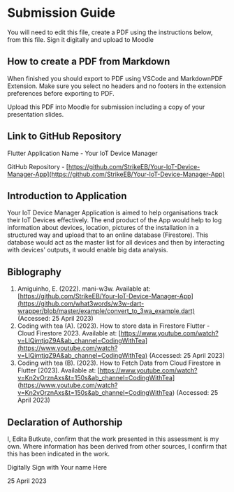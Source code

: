 
# Submission Guide

You will need to edit this file, create a PDF using the instructions below, from this file.   Sign it digitally and upload to Moodle

## How to create a PDF from Markdown
When finished you should export to PDF using VSCode and MarkdownPDF Extension. Make sure you select no headers and no footers in the
extension preferences before exporting to PDF.   

Upload this PDF into Moodle for submission including a copy of your presentation slides.

## Link to GitHub Repository

Flutter Application Name - Your IoT Device Manager


GitHub Repository - [https://github.com/StrikeEB/Your-IoT-Device-Manager-App](https://github.com/StrikeEB/Your-IoT-Device-Manager-App)

## Introduction to Application


Your IoT Device Manager Application is aimed to help organisations track their IoT Devices effectively. The end product of the App would help to log information about devices, location, pictures of the installation in a structured way and upload that to an online database (Firestore). This database would act as the master list for all devices and then by interacting with devices' outputs, it would enable big data analysis. 

## Biblography

1. Amiguinho, E. (2022). mani-w3w. Available at: [https://github.com/StrikeEB/Your-IoT-Device-Manager-App](https://github.com/what3words/w3w-dart-wrapper/blob/master/example/convert_to_3wa_example.dart) (Accessed: 25 April 2023)
2. Coding with tea (A). (2023). How to store data in Firestore Flutter - Cloud Firestore 2023. Available at: [https://www.youtube.com/watch?v=LlQimtjqZ9A&ab_channel=CodingWithTea](https://www.youtube.com/watch?v=LlQimtjqZ9A&ab_channel=CodingWithTea) (Accessed: 25 April 2023)
3. Coding with tea (B). (2023). How to Fetch Data from Cloud Firestore in Flutter [2023]. Available at: [https://www.youtube.com/watch?v=Kn2vOrznAxs&t=150s&ab_channel=CodingWithTea] (https://www.youtube.com/watch?v=Kn2vOrznAxs&t=150s&ab_channel=CodingWithTea) (Accessed: 25 April 2023) 

## Declaration of Authorship

I, Edita Butkute, confirm that the work presented in this assessment is my own. Where information has been derived from other sources, I confirm that this has been indicated in the work.


Digitally Sign with Your name Here

25 April 2023
